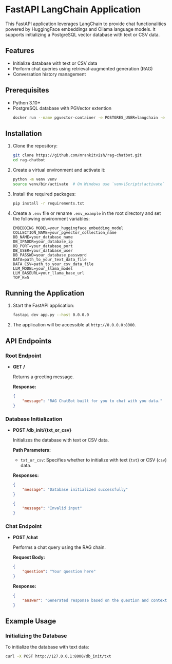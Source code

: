 # FastAPI LangChain Application

This FastAPI application leverages LangChain to provide chat functionalities powered by HuggingFace embeddings and Ollama language models. It supports initializing a PostgreSQL vector database with text or CSV data.

## Features

- Initialize database with text or CSV data
- Perform chat queries using retrieval-augmented generation (RAG)
- Conversation history management

## Prerequisites

- Python 3.10+
- PostgreSQL database with PGVector extention
  ```sh
  docker run --name pgvector-container -e POSTGRES_USER=langchain -e POSTGRES_PASSWORD=langchain -e POSTGRES_DB=langchain -p 5432:5432 -d pgvector/pgvector:pg16
  ```

## Installation

1. Clone the repository:

    ```sh
    git clone https://github.com/mrankitvish/rag-chatbot.git
    cd rag-chatbot
    ```

2. Create a virtual environment and activate it:

    ```sh
    python -m venv venv
    source venv/bin/activate  # On Windows use `venv\Scripts\activate`
    ```

3. Install the required packages:

    ```sh
    pip install -r requirements.txt
    ```

4. Create a `.env` file or rename `.env_example` in the root directory and set the following environment variables:

    ```env
    EMBEDDING_MODEL=your_huggingface_embedding_model
    COLLECTION_NAME=your_pgvector_collection_name
    DB_NAME=your_database_name
    DB_IPADDR=your_database_ip
    DB_PORT=your_database_port
    DB_USER=your_database_user
    DB_PASSWD=your_database_password
    DATA=path_to_your_text_data_file
    DATA_CSV=path_to_your_csv_data_file
    LLM_MODEL=your_llama_model
    LLM_BASEURL=your_llama_base_url
    TOP_K=5
    ```

## Running the Application

1. Start the FastAPI application:

    ```sh
    fastapi dev app.py --host 0.0.0.0
    ```

2. The application will be accessible at `http://0.0.0.0:8000`.

## API Endpoints

### Root Endpoint

- **GET /**

    Returns a greeting message.

    **Response:**

    ```json
    {
        "message": "RAG ChatBot built for you to chat with you data."
    }
    ```

### Database Initialization

- **POST /db_init/{txt_or_csv}**

    Initializes the database with text or CSV data.

    **Path Parameters:**

    - `txt_or_csv`: Specifies whether to initialize with text (`txt`) or CSV (`csv`) data.

    **Responses:**

    ```json
    {
        "message": "Database initialized successfully"
    }
    ```

    ```json
    {
        "message": "Invalid input"
    }
    ```

### Chat Endpoint

- **POST /chat**

    Performs a chat query using the RAG chain.

    **Request Body:**

    ```json
    {
        "question": "Your question here"
    }
    ```

    **Response:**

    ```json
    {
        "answer": "Generated response based on the question and context"
    }
    ```

## Example Usage

### Initializing the Database

To initialize the database with text data:

```sh
curl -X POST http://127.0.0.1:8000/db_init/txt
